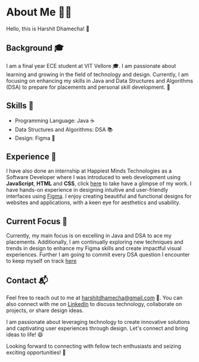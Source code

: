 # About Me 👩‍💻

Hello, this is Harshit Dhamecha! 👋

## Background 🎓

I am a final year ECE student at VIT Vellore 🎓. I am passionate about learning and growing in the field of technology and design. Currently, I am focusing on enhancing my skills in Java and Data Structures and Algorithms (DSA) to prepare for placements and personal skill development. 💪

## Skills 🚀

- Programming Language: Java ☕
- Data Structures and Algorithms: DSA 📚
- Design: Figma 🎨

## Experience 💼
I have also done an internship at Happiest Minds Technologies as a Software Developer where I was introduced to web development using **JavaScript**, **HTML** and **CSS**, click [here](https://github.com/harshitdhamecha/ProjectWork_HM) to take have a glimpse of my work.
I have hands-on experience in designing intuitive and user-friendly interfaces using [Figma](https://www.figma.com/). I enjoy creating beautiful and functional designs for websites and applications, with a keen eye for aesthetics and usability.


## Current Focus 🎯

Currently, my main focus is on excelling in Java and DSA to ace my placements. Additionally, I am continually exploring new techniques and trends in design to enhance my Figma skills and create impactful visual experiences.
Further I am going to commit every DSA question I encounter to keep myself on track [here](https://github.com/harshitdhamecha/DSA_practice)

## Contact 📬

Feel free to reach out to me at harshitdhamecha@gmail.com 📧. You can also connect with me on [LinkedIn](https://www.linkedin.com/in/harshitrajeshdhamecha/) to discuss technology, collaborate on projects, or share design ideas.

I am passionate about leveraging technology to create innovative solutions and captivating user experiences through design. Let's connect and bring ideas to life! 😄

Looking forward to connecting with fellow tech enthusiasts and seizing exciting opportunities! 🌟
